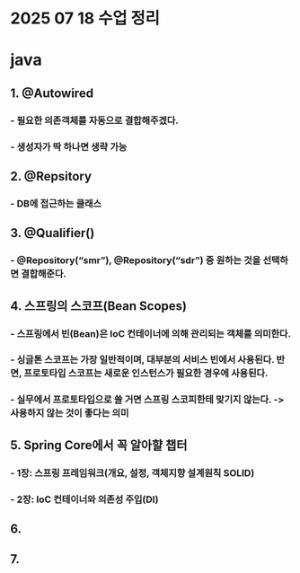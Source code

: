 # 2025 07 18 수업 정리
# java
## 1. @Autowired
### - 필요한 의존객체를 자동으로 결합해주겠다.
### - 생성자가 딱 하나면 생략 가능
## 2. @Repsitory
### - DB에 접근하는 클래스
## 3. @Qualifier()
### - @Repository(“smr”), @Repository(“sdr”) 중 원하는 것을 선택하면 결합해준다.
## 4. 스프링의 스코프(Bean Scopes) 
### - 스프링에서 빈(Bean)은 IoC 컨테이너에 의해 관리되는 객체를 의미한다.
### - 싱글톤 스코프는 가장 일반적이며, 대부분의 서비스 빈에서 사용된다. 반면, 프로토타입 스코프는 새로운 인스턴스가 필요한 경우에 사용된다.
### - 실무에서 프로토타입으로 쓸 거면 스프링 스코피한테 맞기지 않는다. -> 사용하지 않는 것이 좋다는 의미
## 5. Spring Core에서 꼭 알아햘 챕터
### - 1장: 스프링 프레임워크(개요, 설정, 객체지향 설계원칙 SOLID)
### - 2장: IoC 컨테이너와 의존성 주입(DI)
## 6. 
## 7. 
